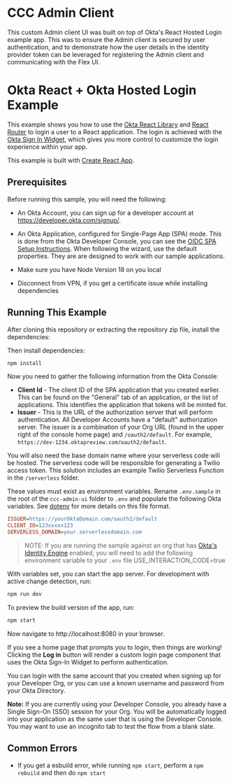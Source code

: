 # CCC Admin Client

This custom Admin client UI was built on top of Okta's React Hosted Login example app. This was to ensure the Admin client is secured by user authentication, and to demonstrate how the user details in the identity provider token can be leveraged for registering the Admin client and communicating with the Flex UI.

# Okta React + Okta Hosted Login Example

This example shows you how to use the [Okta React Library][] and [React Router](https://github.com/ReactTraining/react-router) to login a user to a React application. The login is achieved with the [Okta Sign In Widget][], which gives you more control to customize the login experience within your app.

This example is built with [Create React App][].

## Prerequisites

Before running this sample, you will need the following:

- An Okta Account, you can sign up for a developer account at https://developer.okta.com/signup/.
- An Okta Application, configured for Single-Page App (SPA) mode. This is done from the Okta Developer Console, you can see the [OIDC SPA Setup Instructions][]. When following the wizard, use the default properties. They are are designed to work with our sample applications.

 - Make sure you have Node Version 18 on you local
 - Disconnect from VPN, if you get a certificate issue while installing dependencies


## Running This Example

After cloning this repository or extracting the repository zip file, install the dependencies:

Then install dependencies:

```bash
npm install
```

Now you need to gather the following information from the Okta Console:

- **Client Id** - The client ID of the SPA application that you created earlier. This can be found on the "General" tab of an application, or the list of applications. This identifies the application that tokens will be minted for.
- **Issuer** - This is the URL of the authorization server that will perform authentication. All Developer Accounts have a "default" authorization server. The issuer is a combination of your Org URL (found in the upper right of the console home page) and `/oauth2/default`. For example, `https://dev-1234.oktapreview.com/oauth2/default`.

You will also need the base domain name where your serverless code will be hosted. The serverless code will be responsible for generating a Twilio access token. This solution includes an example Twilio Serverless Function in the `/serverless` folder.

These values must exist as environment variables. Rename `.env.sample` in the root of the `ccc-admin-ui` folder to `.env` and populate the following Okta variables. See [dotenv](https://www.npmjs.com/package/dotenv) for more details on this file format.

```ini
ISSUER=https://yourOktaDomain.com/oauth2/default
CLIENT_ID=123xxxxx123
SERVERLESS_DOMAIN=your.serverlessdomain.com
```

> NOTE: If you are running the sample against an org that has [Okta's Identity Engine](https://developer.okta.com/docs/concepts/ie-intro/) enabled, you will need to add the following environment variable to your `.env` file
> USE_INTERACTION_CODE=true

With variables set, you can start the app server. For development with active change detection, run:

```bash
npm run dev
```

To preview the build version of the app, run:

```bash
npm start
```

Now navigate to http://localhost:8080 in your browser.

If you see a home page that prompts you to login, then things are working! Clicking the **Log in** button will render a custom login page component that uses the Okta Sign-In Widget to perform authentication.

You can login with the same account that you created when signing up for your Developer Org, or you can use a known username and password from your Okta Directory.

**Note:** If you are currently using your Developer Console, you already have a Single Sign-On (SSO) session for your Org. You will be automatically logged into your application as the same user that is using the Developer Console. You may want to use an incognito tab to test the flow from a blank slate.

[create react app]: https://create-react-app.dev
[okta react library]: https://github.com/okta/okta-react
[oidc spa setup instructions]: https://developer.okta.com/docs/guides/sign-into-spa/react/before-you-begin
[okta sign in widget]: https://github.com/okta/okta-signin-widget


## Common Errors
 - If you get a esbuild error, while running `npm start`, perform a `npm rebuild` and then do `npm start`